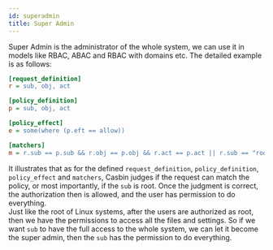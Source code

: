 ```yaml
---
id: superadmin
title: Super Admin
---
```


Super Admin is the administrator of the whole system, we can use it in models like RBAC, ABAC and RBAC with domains etc. The detailed example is as follows:
```ini
[request_definition]
r = sub, obj, act

[policy_definition]
p = sub, obj, act

[policy_effect]
e = some(where (p.eft == allow))

[matchers]
m = r.sub == p.sub && r.obj == p.obj && r.act == p.act || r.sub == "root"
```
It illustrates that as for the defined ```request_definition```, ```policy_definition```, ```policy_effect``` and ```matchers```, Casbin judges if the request can match the policy, or most importantly, if the ```sub``` is root. Once the judgment is correct, the authorization then is allowed, and the user has permission to do everything.  
Just like the root of Linux systems, after the users are authorized as root, then we have the permissions to access all the files and settings. So if we want ```sub``` to have the full access to the whole system, we can let it become the super admin, then the ```sub``` has the permission to do everything. 